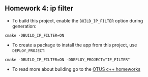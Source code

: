 ## Homework 4: ip filter

* To build this project, enable the `BUILD_IP_FILTER` option during generation:
```
cmake -DBUILD_IP_FILTER=ON
```
* To create a package to install the app from this project, use `DEPLOY_PROJECT`:
```
cmake -DBUILD_IP_FILTER=ON -DDEPLOY_PROJECT="IP_FILTER"
```
* To read more about building go to the [OTUS c++ homeworks](https://github.com/jketra/otus_cpp#building)
